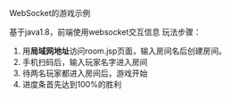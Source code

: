 WebSocket的游戏示例

基于java1.8，前端使用websocket交互信息
玩法步骤：
1. 用**局域网地址**访问room.jsp页面，输入房间名后创建房间。
2. 手机扫码后，输入玩家名字进入房间
3. 待两名玩家都进入房间后，游戏开始
4. 进度条首先达到100%的胜利
